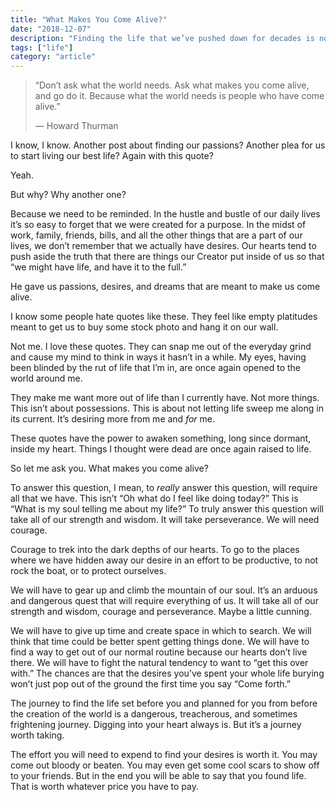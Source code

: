 ```yaml
---
title: "What Makes You Come Alive?"
date: "2018-12-07"
description: "Finding the life that we’ve pushed down for decades is not easy work."
tags: ["life"]
category: "article"
---
```


> “Don’t ask what the world needs. Ask what makes you come alive, and go do it. Because what the world needs is people who have come alive.”
>
> — Howard Thurman

I know, I know. Another post about finding our passions? Another plea for us to start living our best life? Again with this quote?

Yeah.

But why? Why another one?

Because we need to be reminded. In the hustle and bustle of our daily lives it’s so easy to forget that we were created for a purpose. In the midst of work, family, friends, bills, and all the other things that are a part of our lives, we don’t remember that we actually have desires. Our hearts tend to push aside the truth that there are things our Creator put inside of us so that “we might have life, and have it to the full.”

He gave us passions, desires, and dreams that are meant to make us come alive.

I know some people hate quotes like these. They feel like empty platitudes meant to get us to buy some stock photo and hang it on our wall.

Not me. I love these quotes. They can snap me out of the everyday grind and cause my mind to think in ways it hasn’t in a while. My eyes, having been blinded by the rut of life that I’m in, are once again opened to the world around me.

They make me want more out of life than I currently have. Not more things. This isn’t about possessions. This is about not letting life sweep me along in its current. It’s desiring more from me and _for_ me.

These quotes have the power to awaken something, long since dormant, inside my heart. Things I thought were dead are once again raised to life.

So let me ask you. What makes you come alive?

To answer this question, I mean, to _really_ answer this question, will require all that we have. This isn’t “Oh what do I feel like doing today?” This is “What is my soul telling me about my life?” To truly answer this question will take all of our strength and wisdom. It will take perseverance. We will need courage.

Courage to trek into the dark depths of our hearts. To go to the places where we have hidden away our desire in an effort to be productive, to not rock the boat, or to protect ourselves.

We will have to gear up and climb the mountain of our soul. It’s an arduous and dangerous quest that will require everything of us. It will take all of our strength and wisdom, courage and perseverance. Maybe a little cunning.

We will have to give up time and create space in which to search. We will think that time could be better spent getting things done. We will have to find a way to get out of our normal routine because our hearts don’t live there. We will have to fight the natural tendency to want to “get this over with.” The chances are that the desires you’ve spent your whole life burying won’t just pop out of the ground the first time you say “Come forth.”

The journey to find the life set before you and planned for you from before the creation of the world is a dangerous, treacherous, and sometimes frightening journey. Digging into your heart always is. But it’s a journey worth taking.

The effort you will need to expend to find your desires is worth it. You may come out bloody or beaten. You may even get some cool scars to show off to your friends. But in the end you will be able to say that you found life. That is worth whatever price you have to pay.
